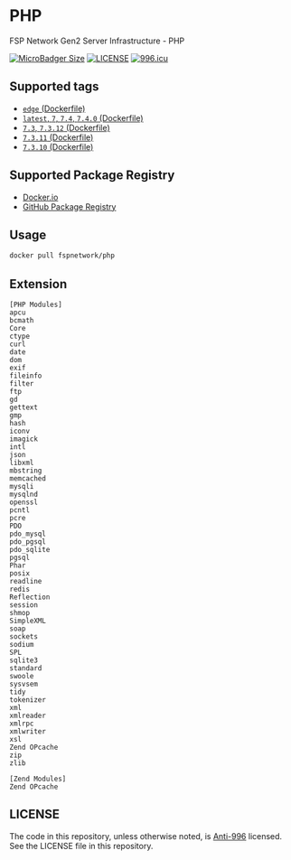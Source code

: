 # PHP

FSP Network Gen2 Server Infrastructure - PHP

[![MicroBadger Size](https://img.shields.io/microbadger/image-size/fspnetwork/php.svg?style=flat-square)](https://microbadger.com/#/images/fspnetwork/php)
[![LICENSE](https://img.shields.io/badge/license-Anti%20996-blue.svg?style=flat-square)](https://github.com/996icu/996.ICU/blob/master/LICENSE)
[![996.icu](https://img.shields.io/badge/link-996.icu-red.svg?style=flat-square)](https://996.icu)

## Supported tags

- [`edge` (Dockerfile)](https://github.com/FSPNET/PHP/blob/master/Dockerfile)
- [`latest`, `7`, `7.4`, `7.4.0` (Dockerfile)](https://github.com/FSPNET/PHP/tree/7.4.0/Dockerfile)
- [`7.3`, `7.3.12` (Dockerfile)](https://github.com/FSPNET/PHP/tree/7.3.12/Dockerfile)
- [`7.3.11` (Dockerfile)](https://github.com/FSPNET/PHP/tree/7.3.11/Dockerfile)
- [`7.3.10` (Dockerfile)](https://github.com/FSPNET/PHP/tree/7.3.10/Dockerfile)

## Supported Package Registry

- [Docker.io](https://hub.docker.com/r/fspnetwork/php/)
- [GitHub Package Registry](https://github.com/FSPNET/PHP/packages/43000/versions)

## Usage

```bash
docker pull fspnetwork/php
```

## Extension

```
[PHP Modules]
apcu
bcmath
Core
ctype
curl
date
dom
exif
fileinfo
filter
ftp
gd
gettext
gmp
hash
iconv
imagick
intl
json
libxml
mbstring
memcached
mysqli
mysqlnd
openssl
pcntl
pcre
PDO
pdo_mysql
pdo_pgsql
pdo_sqlite
pgsql
Phar
posix
readline
redis
Reflection
session
shmop
SimpleXML
soap
sockets
sodium
SPL
sqlite3
standard
swoole
sysvsem
tidy
tokenizer
xml
xmlreader
xmlrpc
xmlwriter
xsl
Zend OPcache
zip
zlib

[Zend Modules]
Zend OPcache
```

## LICENSE

The code in this repository, unless otherwise noted, is [Anti-996](LICENSE) licensed. See the LICENSE file in this repository.
